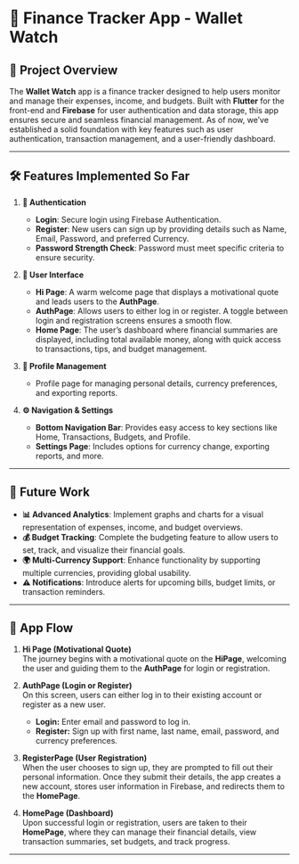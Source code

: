 # 💸 **Finance Tracker App - Wallet Watch**

## 🚀 **Project Overview**
The **Wallet Watch** app is a finance tracker designed to help users monitor and manage their expenses, income, and budgets. Built with **Flutter** for the front-end and **Firebase** for user authentication and data storage, this app ensures secure and seamless financial management. As of now, we’ve established a solid foundation with key features such as user authentication, transaction management, and a user-friendly dashboard.

---

## 🛠️ **Features Implemented So Far**
1. **🔑 Authentication**
   - **Login**: Secure login using Firebase Authentication.
   - **Register**: New users can sign up by providing details such as Name, Email, Password, and preferred Currency.
   - **Password Strength Check**: Password must meet specific criteria to ensure security.
 

2. **💬 User Interface**
   - **Hi Page**: A warm welcome page that displays a motivational quote and leads users to the **AuthPage**.
   - **AuthPage**: Allows users to either log in or register. A toggle between login and registration screens ensures a smooth flow.
   - **Home Page**: The user’s dashboard where financial summaries are displayed, including total available money, along with quick access to transactions, tips, and budget management.

3. **👤 Profile Management**
   - Profile page for managing personal details, currency preferences, and exporting reports.

4. **⚙️ Navigation & Settings**
   - **Bottom Navigation Bar**: Provides easy access to key sections like Home, Transactions, Budgets, and Profile.
   - **Settings Page**: Includes options for currency change, exporting reports, and more.

---

## 📅 **Future Work**
- **📊 Advanced Analytics**: Implement graphs and charts for a visual representation of expenses, income, and budget overviews.
- **💰 Budget Tracking**: Complete the budgeting feature to allow users to set, track, and visualize their financial goals.
- **🌍 Multi-Currency Support**: Enhance functionality by supporting multiple currencies, providing global usability.
- **⚠️ Notifications**: Introduce alerts for upcoming bills, budget limits, or transaction reminders.

---

## 📱 **App Flow**
1. **Hi Page (Motivational Quote)**  
   The journey begins with a motivational quote on the **HiPage**, welcoming the user and guiding them to the **AuthPage** for login or registration.

2. **AuthPage (Login or Register)**  
   On this screen, users can either log in to their existing account or register as a new user.  
   - **Login:** Enter email and password to log in.  
   - **Register:** Sign up with first name, last name, email, password, and currency preferences.

3. **RegisterPage (User Registration)**  
   When the user chooses to sign up, they are prompted to fill out their personal information. Once they submit their details, the app creates a new account, stores user information in Firebase, and redirects them to the **HomePage**.

4. **HomePage (Dashboard)**  
   Upon successful login or registration, users are taken to their **HomePage**, where they can manage their financial details, view transaction summaries, set budgets, and track progress.

---
